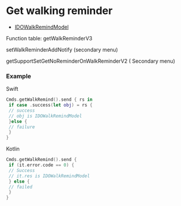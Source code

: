 # Get walking reminder
* [IDOWalkRemindModel](../model/IDOWalkRemindModel.md)

Function table: getWalkReminderV3 

setWalkReminderAddNotify (secondary menu)

getSupportSetGetNoReminderOnWalkReminderV2 ( Secondary menu)

### Example

Swift
```swift
Cmds.getWalkRemind().send { rs in
 if case .success(let obj) = rs {
 // success
 // obj is IDOWalkRemindModel
 }else {
 // failure
 } 
}
```

Kotlin
```kotlin
Cmds.getWalkRemind().send {
 if (it.error.code == 0) {
 // Success 
 // it.res is IDOWalkRemindModel
 } else {
 // failed
 }
}
```
